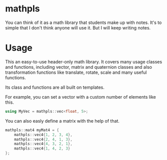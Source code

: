 # mathpls
You can think of it as a math library that students make up with notes.
It's to simple that I don't think anyone will use it.
But I will keep writing notes.

# Usage
This an easy-to-use header-only math library.
It covers many usage classes and functions, including vector, matrix and quaternion classes and also transformation functions like translate, rotate, scale and many useful functions.

Its class and functions are all built on templates.

For example, you can set a vector with a custom number of elements like this.
```c++
using MyVec = mathpls::vec<float, 5>;
```
You can also easly define a matrix with the help of that.
```c++
mathpls::mat4 myMat4 = {
    mathpls::vec4{1, 2, 3, 4},
    mathpls::vec4{2, 4, 1, 3},
    mathpls::vec4{4, 3, 2, 1},
    mathpls::vec4{1, 4, 2, 3}
};
```
